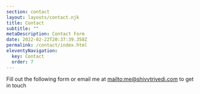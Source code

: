 ```yaml
---
section: contact
layout: layouts/contact.njk
title: Contact
subtitle: ""
metaDescription: Contact Form
date: 2022-02-22T20:37:39.358Z
permalink: /contact/index.html
eleventyNavigation:
  key: Contact
  order: 7
---
```

Fill out the following form or email me at <mailto:me@shivvtrivedi.com> to get in touch
